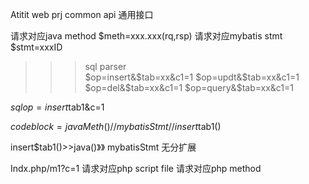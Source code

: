 Atitit web prj common api 通用接口

请求对应java method    $meth=xxx.xxx(rq,rsp)
请求对应mybatis stmt    $stmt=xxxID
>>>sql parser   
 $op=insert&$tab=xx&c1=1
 $op=updt&$tab=xx&c1=1
 $op=del&$tab=xx&c1=1
 $op=query&$tab=xx&c1=1

$sqlop=insert$tab1&c=1

$codeblock=javaMeth()// mybatisStmt  //     insert$tab1()

 insert$tab1()>>java()》》 mybatisStmt
无分扩展

Indx.php/m1?c=1
请求对应php script file
请求对应php  method
